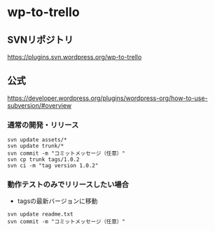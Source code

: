 # wp-to-trello

## SVNリポジトリ

https://plugins.svn.wordpress.org/wp-to-trello


## 公式
https://developer.wordpress.org/plugins/wordpress-org/how-to-use-subversion/#overview


### 通常の開発・リリース

```ｓｖｎ:通常の開発・リリース
svn update assets/*
svn update trunk/*
svn commit -m "コミットメッセージ（任意）"
svn cp trunk tags/1.0.2
svn ci -m "tag version 1.0.2"
```

### 動作テストのみでリリースしたい場合 
* tagsの最新バージョンに移動
```ｓｖｎ:動作テストのみでリリースしたい場合
svn update readme.txt
svn commit -m "コミットメッセージ（任意）"
```
